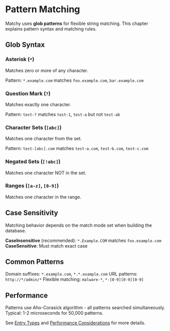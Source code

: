 # Pattern Matching

Matchy uses **glob patterns** for flexible string matching. This chapter explains pattern syntax and matching rules.

## Glob Syntax

### Asterisk (`*`)
Matches zero or more of any character.

Pattern: `*.example.com` matches `foo.example.com`, `bar.example.com`

### Question Mark (`?`)
Matches exactly one character.

Pattern: `test-?` matches `test-1`, `test-a` but not `test-ab`

### Character Sets (`[abc]`)
Matches one character from the set.

Pattern: `test-[abc].com` matches `test-a.com`, `test-b.com`, `test-c.com`

### Negated Sets (`[!abc]`)
Matches one character NOT in the set.

### Ranges (`[a-z]`, `[0-9]`)
Matches one character in the range.

## Case Sensitivity

Matching behavior depends on the match mode set when building the database.

**CaseInsensitive** (recommended): `*.Example.COM` matches `foo.example.com`
**CaseSensitive**: Must match exact case

## Common Patterns

Domain suffixes: `*.example.com`, `*.*.example.com`
URL patterns: `http://*/admin/*`
Flexible matching: `malware-*`, `*-[0-9][0-9][0-9]`

## Performance

Patterns use Aho-Corasick algorithm - all patterns searched simultaneously.
Typical: 1-2 microseconds for 50,000 patterns.

See [Entry Types](entry-types.md) and [Performance Considerations](performance.md) for more details.

[def-match-mode]: ../appendix/glossary.md#match-mode '"match mode" (glossary entry)'
